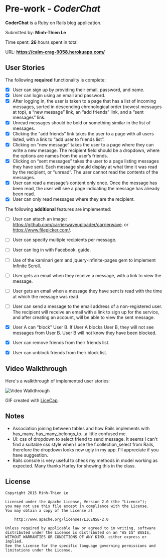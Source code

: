 # Pre-work - *CoderChat*

**CoderChat** is a Ruby on Rails blog application.

Submitted by: **Minh-Thien Le**

Time spent: **26** hours spent in total

URL: **https://calm-crag-9058.herokuapp.com/**

## User Stories

The following **required** functionality is complete:
* [x] User can sign up by providing their email, password, and name.
* [x] User can login using an email and password.
* [x] After logging in, the user is taken to a page that has a list of incoming messages, sorted in descending chronological order (newest messages at top), a “new message” link, an “add friends” link, and a “sent messages” link.
* [x] Unread messages should be bold or something similar in the list of messages.
* [x] Clicking the “add friends” link takes the user to a page with all users listed, with a link to “add user to friends list”.
* [x] Clicking on “new message” takes the user to a page where they can write a new mesasge. The recipient field should be a dropdown, where the options are names from the user’s friends.
* [x] Clicking on “sent messages” takes the user to a page listing messages they have sent. Each message should display at what time it was read by the recipient, or “unread”. The user cannot read the contents of the messages.
* [x] User can read a message’s content only once. Once the message has been read, the user will see a page indicating the message has already been read.
* [x] User can only read messages where they are the recipient.

The following **additional** features are implemented:
* [ ] User can attach an image: https://github.com/carrierwaveuploader/carrierwave.
or https://www.filepicker.com/.
* [ ] User can specify multiple recipients per message.
* [ ] User can log in with Facebook. guide.
* [ ] Use of the kaminari gem and jquery-infinite-pages gem to implement Infinite Scroll.
* [ ] User gets an email when they receive a message, with a link to view the message.
* [ ] User gets an email when a message they have sent is read with the time at which the message was read.
* [ ] User can send a message to the email address of a non-registered user. The recipient will receive an email with a link to sign up for the service, and after creating an account, will be able to view the sent message.
* [x] User A can “block” User B. If User A blocks User B, they will not see messages from User B. User B will not know they have been blocked.
* [x] User can remove friends from their friends list.
* [x] User can unblock friends from their block list.


## Video Walkthrough

Here's a walkthrough of implemented user stories:

![Video Walkthrough](https://github.com/thienleminh1982/ror-week1-assignment/blob/master/coderchat_walkthrough.gif)

GIF created with [LiceCap](http://www.cockos.com/licecap/).

## Notes
* Association joining between tables and how Rails implements with has_many, has_many_belongs_to...a little confused me.
* UI: css of dropdown to select friend to send message. It seems I can't find a suitable css style when I use the f.collection_select from Rails, therefore the dropdown looks now ugly in my app. I'll appreciate if you have suggestion.
* Rails console is very useful to check my methods in model working as expected. Many thanks Harley for showing this in the class.

## License

    Copyright 2015 Minh-Thien Le

    Licensed under the Apache License, Version 2.0 (the "License");
    you may not use this file except in compliance with the License.
    You may obtain a copy of the License at

        http://www.apache.org/licenses/LICENSE-2.0

    Unless required by applicable law or agreed to in writing, software
    distributed under the License is distributed on an "AS IS" BASIS,
    WITHOUT WARRANTIES OR CONDITIONS OF ANY KIND, either express or implied.
    See the License for the specific language governing permissions and
    limitations under the License.